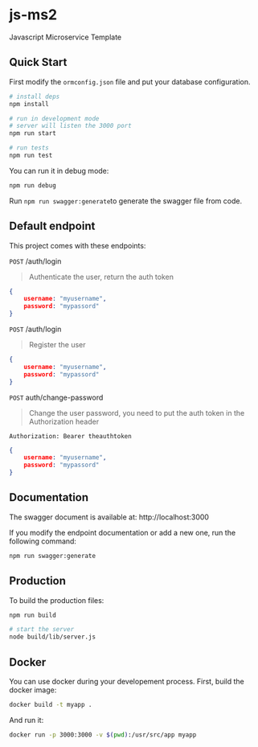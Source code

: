 # js-ms2

Javascript Microservice Template

## Quick Start

First modify the `ormconfig.json` file and put your database configuration.

```bash
# install deps
npm install

# run in development mode
# server will listen the 3000 port
npm run start

# run tests
npm run test
```
You can run it in debug mode:

```bash
npm run debug
```

Run `npm run swagger:generate`to generate the swagger file from code.


## Default endpoint

This project comes with these endpoints:

`POST` /auth/login 
> Authenticate the user, return the auth token
```json
{
    username: "myusername",
    password: "mypassord"
}
```

`POST` /auth/login 
> Register the user
```json
{
    username: "myusername",
    password: "mypassord"
}
```

`POST` auth/change-password
> Change the user password, you need to put the auth token in the Authorization header

`Authorization: Bearer theauthtoken`
```json
{
    username: "myusername",
    password: "mypassord"
}
```

## Documentation

The swagger document is available at: http://localhost:3000

If you modify the endpoint documentation or add a new one, run the following command:
```bash
npm run swagger:generate
```

## Production

To build the production files:

```bash
npm run build

# start the server
node build/lib/server.js
```
## Docker

You can use docker during your developement process.
First, build the docker image:
```bash
docker build -t myapp .
```

And run it:
```bash
docker run -p 3000:3000 -v $(pwd):/usr/src/app myapp
```